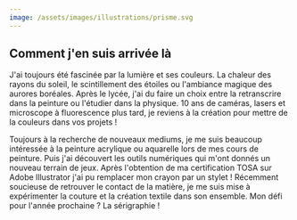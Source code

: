 ```yaml
---
image: /assets/images/illustrations/prisme.svg
---
```

## Comment j'en suis arrivée là

J'ai toujours été fascinée par la lumière et ses couleurs. La chaleur des rayons du soleil, le scintillement des étoiles ou l'ambiance magique des aurores boréales. Après le lycée, j'ai du faire un choix entre la retranscrire dans la peinture ou l'étudier dans la physique. 10 ans de caméras, lasers et microscope à fluorescence plus tard, je reviens à la création pour mettre de la couleurs dans vos projets !

Toujours à la recherche de nouveaux mediums, je me suis beaucoup intéressée à la peinture acrylique ou aquarelle lors de mes cours de peinture. Puis j'ai découvert les outils numériques qui m'ont donnés un nouveau terrain de jeux. Après l'obtention de ma certification TOSA sur Adobe Illustrator j'ai pu remplacer mon crayon par un stylet ! Récemment soucieuse de retrouver le contact de la matière, je me suis mise à expérimenter la couture et la création textile dans son ensemble. Mon défi pour l'année prochaine ? La sérigraphie !